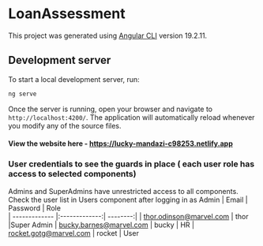 # LoanAssessment

This project was generated using [Angular CLI](https://github.com/angular/angular-cli) version 19.2.11.

## Development server

To start a local development server, run:

```bash
ng serve
```

Once the server is running, open your browser and navigate to `http://localhost:4200/`. The application will automatically reload whenever you modify any of the source files.

#### View the website here - https://lucky-mandazi-c98253.netlify.app
### User credentials to see the guards in place ( each user role has access to selected components)
Admins and SuperAdmins have unrestricted access to all components. Check the user list in Users component after logging in as Admin 
| Email        | Password    |    Role   
| ------------- |:-------------:| --------:|
| thor.odinson@marvel.com      | thor  |Super Admin
| bucky.barnes@marvel.com      | bucky      | HR
| rocket.gotg@marvel.com | rocket      | User


